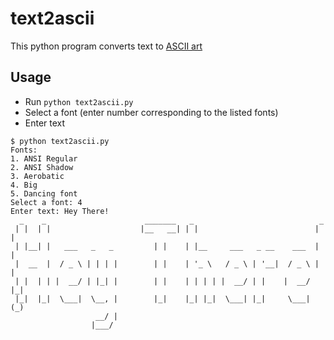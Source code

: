 # text2ascii

This python program converts text to [ASCII art](https://en.wikipedia.org/wiki/ASCII_art)

## Usage

- Run `python text2ascii.py`
- Select a font (enter number corresponding to the listed fonts)
- Enter text

```
$ python text2ascii.py
Fonts:
1. ANSI Regular
2. ANSI Shadow
3. Aerobatic
4. Big
5. Dancing font
Select a font: 4
Enter text: Hey There!
  _    _                      _______   _                            _
 | |  | |                    |__   __| | |                          | |
 | |__| |   ___   _   _         | |    | |__     ___   _ __    ___  | |
 |  __  |  / _ \ | | | |        | |    | '_ \   / _ \ | '__|  / _ \ | |
 | |  | | |  __/ | |_| |        | |    | | | | |  __/ | |    |  __/ |_|
 |_|  |_|  \___|  \__, |        |_|    |_| |_|  \___| |_|     \___| (_)
                   __/ |
                  |___/
```
